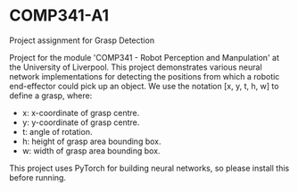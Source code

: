 # COMP341-A1
Project assignment for Grasp Detection

Project for the module 'COMP341 - Robot Perception and Manpulation' at the University of Liverpool.
This project demonstrates various neural network implementations for detecting the positions from which a robotic end-effector could pick up an object.
We use the notation [x, y, t, h, w] to define a grasp, where:

<ul>
  <li> x: x-coordinate of grasp centre.</li>
  <li> y: y-coordinate of grasp centre.</li>
  <li> t: angle of rotation. </li>
  <li> h: height of grasp area bounding box.</li>
  <li> w: width of grasp area bounding box.</li>
</ul>

This project uses PyTorch for building neural networks, so please install this before running.
